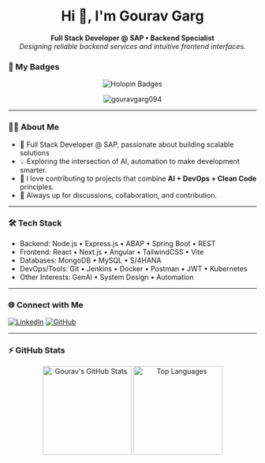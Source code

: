 <h1 align="center">Hi 👋, I'm Gourav Garg</h1>

<p align="center">
  <b>Full Stack Developer @ SAP • Backend Specialist </b><br/>
  <i>Designing reliable backend services and intuitive frontend interfaces.</i>
</p>

### 📛 My Badges
<p align="center">
  <img alt="Holopin Badges" src="https://holopin.io/api/user/board?user=gourav094" />
</p>

<p align="center"> 
  <img src="https://komarev.com/ghpvc/?username=gouravgarg094&label=Profile%20views&color=0e75b6&style=flat" alt="gouravgarg094" /> 
</p>

---

### 🧑‍🚀 About Me

- 🚀 Full Stack Developer @ SAP, passionate about building scalable solutions
- 💡 Exploring the intersection of AI, automation to make development smarter.  
- 💬 I love contributing to projects that combine **AI + DevOps + Clean Code** principles.   
- 💬 Always up for discussions, collaboration, and contribution.

---

### 🛠️ Tech Stack
- Backend: Node.js • Express.js • ABAP • Spring Boot • REST  
- Frontend: React • Next.js • Angular • TailwindCSS • Vite  
- Databases: MongoDB • MySQL • S/4HANA  
- DevOps/Tools: Git • Jenkins • Docker • Postman • JWT • Kubernetes  
- Other Interests: GenAI • System Design • Automation  

---

### 🌐 Connect with Me

[![LinkedIn](https://img.shields.io/badge/LinkedIn-0077B5?logo=linkedin&logoColor=white)](https://www.linkedin.com/in/gouravgarg094)
[![GitHub](https://img.shields.io/badge/GitHub-181717?logo=github&logoColor=white)](https://github.com/gourav094)

---

### ⚡ GitHub Stats

<p align="center">
  <img src="https://github-readme-stats.vercel.app/api?username=Gourav094&show_icons=true&theme=tokyonight&hide_border=true&border_radius=10&count_private=true" alt="Gourav's GitHub Stats" height="180px"/>
  <img src="https://github-readme-stats.vercel.app/api/top-langs/?username=Gourav094&layout=compact&theme=tokyonight&hide_border=true&border_radius=10&langs_count=6" height="180px" alt="Top Languages"/>
</p>




<!-- <h3 align="left">My GitHub Stats:</h3>
<a href="https://github.com/Gourav094"><img src="https://github-readme-stats.vercel.app/api?username=Gourav094&show_icons=true&hide=&count_private=true&title_color=0891b2&text_color=ffffff&icon_color=0891b2&bg_color=1c1917&hide_border=true&show_icons=true" alt="gourav's GitHub stats" /></a> -->
<!-- <a href="https://github.com/Gourav094"><img src="https://activity-graph.herokuapp.com/graph?username=Gourav094&bg_color=1c1917&color=ffffff&line=0891b2&point=ffffff&area_color=1c1917&area=true&hide_border=true&custom_title=GitHub%20Commits%20Graph" alt="GitHub Commits Graph" /> -->
